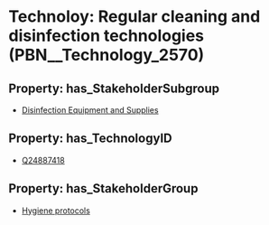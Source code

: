 # Technoloy: __Regular cleaning and disinfection technologies__ (PBN__Technology_2570)

## Property: has_StakeholderSubgroup

* [Disinfection Equipment and Supplies](PBN__TechSubgroup_87)

## Property: has_TechnologyID

* [Q24887418](Q24887418)

## Property: has_StakeholderGroup

* [Hygiene protocols](PBN__TechGroup_9)

